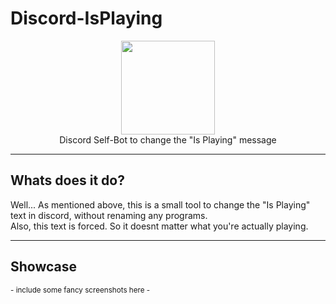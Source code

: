 # Discord-IsPlaying

<p align="center">
<img height="150" width="auto" src="https://www.shareicon.net/data/512x512/2017/06/21/887435_logo_512x512.png" /><br>
Discord Self-Bot to change the "Is Playing" message
</p>

<hr>

## Whats does it do? 

Well... As mentioned above, this is a small tool to change the "Is Playing" text in discord, without renaming any programs.<br>
Also, this text is forced. So it doesnt matter what you're actually playing.

<hr>

## Showcase

<sub>- include some fancy screenshots here -</sub>

